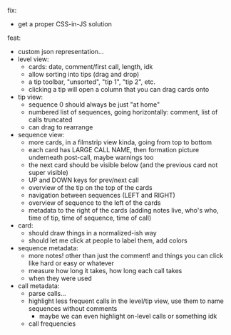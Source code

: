 fix:

- get a proper CSS-in-JS solution

feat:

- custom json representation...
- level view:
    - cards: date, comment/first call, length, idk
    - allow sorting into tips (drag and drop)
    - a tip toolbar, "unsorted", "tip 1", "tip 2", etc.
    - clicking a tip will open a column that you can drag cards onto
- tip view:
    - sequence 0 should always be just "at home"
    - numbered list of sequences, going horizontally: comment, list of calls truncated
    - can drag to rearrange
- sequence view:
    - more cards, in a filmstrip view kinda, going from top to bottom
    - each card has LARGE CALL NAME, then formation picture underneath post-call, maybe warnings too
    - the next card should be visible below (and the previous card not super visible)
    - UP and DOWN keys for prev/next call
    - overview of the tip on the top of the cards
    - navigation between sequences (LEFT and RIGHT)
    - overview of sequence to the left of the cards
    - metadata to the right of the cards (adding notes live, who's who, time of tip, time of sequence, time of call)
- card:
    - should draw things in a normalized-ish way
    - should let me click at people to label them, add colors
- sequence metadata:
    - more notes! other than just the comment! and things you can click like hard or easy or whatever
    - measure how long it takes, how long each call takes
    - when they were used
- call metadata:
    - parse calls...
    - highlight less frequent calls in the level/tip view, use them to name sequences without comments
        - maybe we can even highlight on-level calls or something idk
    - call frequencies
